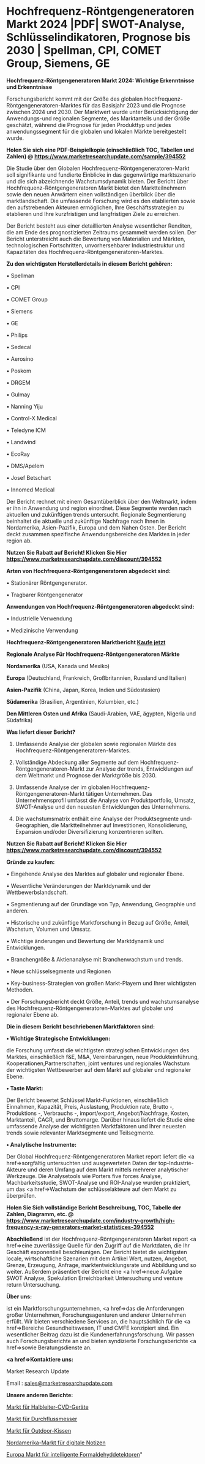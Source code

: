 # Hochfrequenz-Röntgengeneratoren Markt 2024 |PDF| SWOT-Analyse, Schlüsselindikatoren, Prognose bis 2030 | Spellman, CPI, COMET Group, Siemens, GE

<strong>Hochfrequenz-Röntgengeneratoren Markt 2024: Wichtige Erkenntnisse und Erkenntnisse</strong>

Forschungsbericht kommt mit der Größe des globalen Hochfrequenz-Röntgengeneratoren-Marktes für das Basisjahr 2023 und die Prognose zwischen 2024 und 2030. Der Marktwert wurde unter Berücksichtigung der Anwendungs-und regionalen Segmente, des Marktanteils und der Größe geschätzt, während die Prognose für jeden Produkttyp und jedes anwendungssegment für die globalen und lokalen Märkte bereitgestellt wurde.

<strong>Holen Sie sich eine PDF-Beispielkopie (einschließlich TOC, Tabellen und Zahlen) @
</strong><strong><a href=https://www.marketresearchupdate.com/sample/394552><strong>https://www.marketresearchupdate.com/sample/394552</u></font></a></strong></strong>

Die Studie über den Globalen Hochfrequenz-Röntgengeneratoren-Markt soll signifikante und fundierte Einblicke in das gegenwärtige marktszenario und die sich abzeichnende Wachstumsdynamik bieten. Der Bericht über Hochfrequenz-Röntgengeneratoren Markt bietet den Marktteilnehmern sowie den neuen Anwärtern einen vollständigen überblick über die marktlandschaft. Die umfassende Forschung wird es den etablierten sowie den aufstrebenden Akteuren ermöglichen, Ihre Geschäftsstrategien zu etablieren und Ihre kurzfristigen und langfristigen Ziele zu erreichen.

Der Bericht besteht aus einer detaillierten Analyse wesentlicher Renditen, die am Ende des prognostizierten Zeitraums gesammelt werden sollen. Der Bericht unterstreicht auch die Bewertung von Materialien und Märkten, technologischen Fortschritten, unvorhersehbarer Industriestruktur und Kapazitäten des Hochfrequenz-Röntgengeneratoren-Marktes.

<strong>Zu den wichtigsten Herstellerdetails in diesem Bericht gehören:</strong>

• Spellman

• CPI

• COMET Group

• Siemens

• GE

• Philips

• Sedecal

• Aerosino

• Poskom

• DRGEM

• Gulmay

• Nanning Yiju

• Control-X Medical

• Teledyne ICM

• Landwind

• EcoRay

• DMS/Apelem

• Josef Betschart

• Innomed Medical

Der Bericht rechnet mit einem Gesamtüberblick über den Weltmarkt, indem er ihn in Anwendung und region einordnet. Diese Segmente werden nach aktuellen und zukünftigen trends untersucht. Regionale Segmentierung beinhaltet die aktuelle und zukünftige Nachfrage nach Ihnen in Nordamerika, Asien-Pazifik, Europa und dem Nahen Osten. Der Bericht deckt zusammen spezifische Anwendungsbereiche des Marktes in jeder region ab.

<strong>Nutzen Sie Rabatt auf Bericht! Klicken Sie Hier
</strong><strong><a href=https://www.marketresearchupdate.com/discount/394552>https://www.marketresearchupdate.com/discount/394552</b></u></font></strong></a>

<strong>Arten von Hochfrequenz-Röntgengeneratoren abgedeckt sind:</strong>

• Stationärer Röntgengenerator.

• Tragbarer Röntgengenerator

<strong>Anwendungen von Hochfrequenz-Röntgengeneratoren abgedeckt sind:</strong>

• Industrielle Verwendung

• Medizinische Verwendung

<strong>Hochfrequenz-Röntgengeneratoren Marktbericht <a href=https://www.marketresearchupdate.com/buynow/394552>Kaufe jetzt</a></strong>

<strong>Regionale Analyse Für Hochfrequenz-Röntgengeneratoren Märkte</strong>

<strong>Nordamerika</strong> (USA, Kanada und Mexiko)

<strong>Europa</strong> (Deutschland, Frankreich, Großbritannien, Russland und Italien)

<strong>Asien-Pazifik</strong> (China, Japan, Korea, Indien und Südostasien)

<strong>Südamerika</strong> (Brasilien, Argentinien, Kolumbien, etc.)

<strong>Den Mittleren</strong> <strong>Osten und Afrika</strong> (Saudi-Arabien, VAE, ägypten, Nigeria und Südafrika)

<strong>Was liefert dieser Bericht?</strong>

1. Umfassende Analyse der globalen sowie regionalen Märkte des Hochfrequenz-Röntgengeneratoren-Marktes.

2. Vollständige Abdeckung aller Segmente auf dem Hochfrequenz-Röntgengeneratoren-Markt zur Analyse der trends, Entwicklungen auf dem Weltmarkt und Prognose der Marktgröße bis 2030.

3. Umfassende Analyse der im globalen Hochfrequenz-Röntgengeneratoren-Markt tätigen Unternehmen. Das Unternehmensprofil umfasst die Analyse von Produktportfolio, Umsatz, SWOT-Analyse und den neuesten Entwicklungen des Unternehmens.

4. Die wachstumsmatrix enthält eine Analyse der Produktsegmente und-Geographien, die Marktteilnehmer auf Investitionen, Konsolidierung, Expansion und/oder Diversifizierung konzentrieren sollten.

<strong>Nutzen Sie Rabatt auf Bericht! Klicken Sie Hier
</strong><strong><a href=https://www.marketresearchupdate.com/discount/394552>https://www.marketresearchupdate.com/discount/394552</b></u></font></strong></a>

<strong>Gründe zu kaufen:</strong>

• Eingehende Analyse des Marktes auf globaler und regionaler Ebene.

• Wesentliche Veränderungen der Marktdynamik und der Wettbewerbslandschaft.

• Segmentierung auf der Grundlage von Typ, Anwendung, Geographie und anderen.

• Historische und zukünftige Marktforschung in Bezug auf Größe, Anteil, Wachstum, Volumen und Umsatz.

• Wichtige änderungen und Bewertung der Marktdynamik und Entwicklungen.

• Branchengröße &amp; Aktienanalyse mit Branchenwachstum und trends.

• Neue schlüsselsegmente und Regionen

• Key-business-Strategien von großen Markt-Playern und Ihrer wichtigsten Methoden.

• Der Forschungsbericht deckt Größe, Anteil, trends und wachstumsanalyse des Hochfrequenz-Röntgengeneratoren-Marktes auf globaler und regionaler Ebene ab.

<strong>Die in diesem Bericht beschriebenen Marktfaktoren sind:</strong>

<strong>• Wichtige Strategische Entwicklungen:</strong>

die Forschung umfasst die wichtigsten strategischen Entwicklungen des Marktes, einschließlich f&amp;E, M&amp;A, Vereinbarungen, neue Produkteinführung, Kooperationen,Partnerschaften, joint ventures und regionales Wachstum der wichtigsten Wettbewerber auf dem Markt auf globaler und regionaler Ebene.

<strong>• Taste Markt:</strong>

Der Bericht bewertet Schlüssel Markt-Funktionen, einschließlich Einnahmen, Kapazität, Preis, Auslastung, Produktion rate, Brutto -, Produktions -, Verbrauchs -, import/export, Angebot/Nachfrage, Kosten, Marktanteil, CAGR, und Bruttomarge. Darüber hinaus liefert die Studie eine umfassende Analyse der wichtigsten Marktfaktoren und Ihrer neuesten trends sowie relevanter Marktsegmente und Teilsegmente.

<strong>• Analytische Instrumente:</strong>

Der Global Hochfrequenz-Röntgengeneratoren Market report liefert die <a href=>sorgf</a>ältig untersuchten und ausgewerteten Daten der top-Industrie-Akteure und deren Umfang auf dem Markt mittels mehrerer analytischer Werkzeuge. Die Analysetools wie Porters five forces Analyse, Machbarkeitsstudie, SWOT-Analyse und ROI-Analyse wurden praktiziert, um das <a href=>Wachstum</a> der schlüsselakteure auf dem Markt zu überprüfen.

<strong>Holen Sie Sich vollständige Bericht Beschreibung, TOC, Tabelle der Zahlen, Diagramm, etc. @ </strong><strong><a href=https://www.marketresearchupdate.com/industry-growth/high-frequency-x-ray-generators-market-statistices-394552>https://www.marketresearchupdate.com/industry-growth/high-frequency-x-ray-generators-market-statistices-394552</a></font></strong>

<strong>Abschließend</strong> ist der Hochfrequenz-Röntgengeneratoren Market report <a href=>eine</a> zuverlässige Quelle für den Zugriff auf die Marktdaten, die Ihr Geschäft exponentiell beschleunigen. Der Bericht bietet die wichtigsten locale, wirtschaftliche Szenarien mit dem Artikel Wert, nutzen, Angebot, Grenze, Erzeugung, Anfrage, marktentwicklungsrate und Abbildung und so weiter. Außerdem präsentiert der Bericht eine <a href=>neue</a> Aufgabe SWOT Analyse, Spekulation Erreichbarkeit Untersuchung und venture return Untersuchung.

<strong>Über uns:</strong>

 ist ein Marktforschungsunternehmen, <a href=>das</a> die Anforderungen großer Unternehmen, Forschungsagenturen und anderer Unternehmen erfüllt. Wir bieten verschiedene Services an, die hauptsächlich für die <a href=>Bereiche</a> Gesundheitswesen, IT und CMFE konzipiert sind. Ein wesentlicher Beitrag dazu ist die Kundenerfahrungsforschung. Wir passen auch Forschungsberichte an und bieten syndizierte Forschungsberichte <a href=>sowie</a> Beratungsdienste an.

<strong><a href=>Kontaktiere uns:</a></strong>

Market Research Update

Email : sales@marketresearchupdate.com

<strong>Unsere anderen Berichte:</strong>

<a href=https://www.linkedin.com/pulse/semiconductor-cvd-equipment-market-analysis-understanding>Markt für Halbleiter-CVD-Geräte</a>

<a href=https://www.linkedin.com/pulse/flow-meters-market-2023-remarking-enormous-growth-recent>Markt für Durchflussmesser</a>

<a href=https://www.linkedin.com/pulse/outdoor-cushions-market-2023-remarking-enormous>Markt für Outdoor-Kissen</a>

<a href=https://www.linkedin.com/pulse/north-america-digital-notes-market-growing-rapidly>Nordamerika-Markt für digitale Notizen</a>

<a href=https://www.linkedin.com/pulse/europe-intelligent-formaldehyde-detector-market-continues>Europa Markt für intelligente Formaldehyddetektoren</a>"
